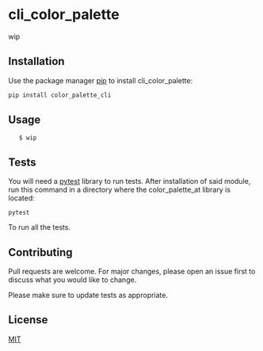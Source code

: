 # cli_color_palette

wip

## Installation

Use the package manager [pip](https://pip.pypa.io/en/stable/) to install cli_color_palette:

```bash
pip install color_palette_cli
```

## Usage

```
   $ wip
```

## Tests
You will need a [pytest](https://pypi.org/project/pytest/) library to run tests. After installation of said module, run this command in a directory where the color_palette_at library is located:
```
pytest
```
To run all the tests.

## Contributing
Pull requests are welcome. For major changes, please open an issue first to discuss what you would like to change.

Please make sure to update tests as appropriate.

## License
[MIT](https://choosealicense.com/licenses/mit/)